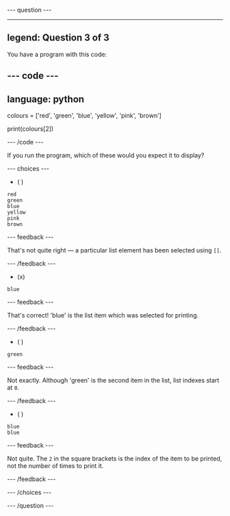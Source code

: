 
--- question ---

---
legend: Question 3 of 3
---

You have a program with this code:

--- code ---
---
language: python
---

colours = ['red', 'green', 'blue', 'yellow', 'pink', 'brown']

print(colours[2])

--- /code ---

If you run the program, which of these would you expect it to display?

--- choices ---

- ( ) 
```
red
green
blue
yellow
pink
brown
```
  --- feedback ---
  
  That's not quite right — a particular list element has been selected using `[]`.

  --- /feedback ---

- (x) 
```
blue
```

  --- feedback ---

  That's correct! 'blue' is the list item which was selected for printing.

  --- /feedback ---

- ( ) 
```
green
```

  --- feedback ---
  
  Not exactly. Although 'green' is the second item in the list, list indexes start at `0`.

  --- /feedback ---

- ( ) 
```
blue
blue
```

  --- feedback ---
  
  Not quite. The `2` in the square brackets is the index of the item to be printed, not the number of times to print it.

  --- /feedback ---

--- /choices ---

--- /question ---
